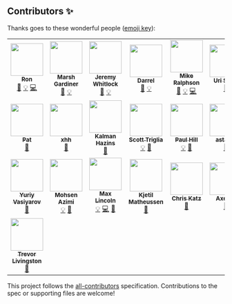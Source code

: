 ## Contributors ✨

Thanks goes to these wonderful people ([emoji key](https://allcontributors.org/docs/en/emoji-key)):

<!-- ALL-CONTRIBUTORS-LIST:START - Do not remove or modify this section -->
<!-- prettier-ignore-start -->
<!-- markdownlint-disable -->
<table>
  <tr>
    <td align="center"><a href="http://swagger.io/"><img src="https://avatars.githubusercontent.com/u/241629?v=4?s=75" width="75px;" alt=""/><br /><sub><b>Ron</b></sub></a><br /><a href="https://github.com/OAI/OpenAPI-Specification/commits?author=webron" title="Documentation">📖</a> <a href="#example-webron" title="Examples">💡</a> <a href="https://github.com/OAI/OpenAPI-Specification/commits?author=webron" title="Code">💻</a></td>
    <td align="center"><a href="https://www.linkedin.com/in/marshgardiner/"><img src="https://avatars.githubusercontent.com/u/54582?v=4?s=75" width="75px;" alt=""/><br /><sub><b>Marsh Gardiner</b></sub></a><br /><a href="https://github.com/OAI/OpenAPI-Specification/commits?author=earth2marsh" title="Documentation">📖</a> <a href="#example-earth2marsh" title="Examples">💡</a></td>
    <td align="center"><a href="http://thoughtspark.org/"><img src="https://avatars.githubusercontent.com/u/98899?v=4?s=75" width="75px;" alt=""/><br /><sub><b>Jeremy Whitlock</b></sub></a><br /><a href="https://github.com/OAI/OpenAPI-Specification/commits?author=whitlockjc" title="Documentation">📖</a> <a href="#example-whitlockjc" title="Examples">💡</a></td>
    <td align="center"><a href="http://www.bizcoder.com/"><img src="https://avatars.githubusercontent.com/u/447694?v=4?s=75" width="75px;" alt=""/><br /><sub><b>Darrel</b></sub></a><br /><a href="https://github.com/OAI/OpenAPI-Specification/commits?author=darrelmiller" title="Documentation">📖</a> <a href="#example-darrelmiller" title="Examples">💡</a></td>
    <td align="center"><a href="http://mermade.github.io/"><img src="https://avatars.githubusercontent.com/u/21603?v=4?s=75" width="75px;" alt=""/><br /><sub><b>Mike Ralphson</b></sub></a><br /><a href="https://github.com/OAI/OpenAPI-Specification/commits?author=MikeRalphson" title="Documentation">📖</a> <a href="#example-MikeRalphson" title="Examples">💡</a> <a href="https://github.com/OAI/OpenAPI-Specification/commits?author=MikeRalphson" title="Code">💻</a></td>
    <td align="center"><a href="https://github.com/usarid"><img src="https://avatars.githubusercontent.com/u/39899?v=4?s=75" width="75px;" alt=""/><br /><sub><b>Uri Sarid</b></sub></a><br /><a href="https://github.com/OAI/OpenAPI-Specification/commits?author=usarid" title="Documentation">📖</a></td>
    <td align="center"><a href="https://fehguy.eatbacon.org/"><img src="https://avatars.githubusercontent.com/u/249413?v=4?s=75" width="75px;" alt=""/><br /><sub><b>Tony Tam</b></sub></a><br /><a href="https://github.com/OAI/OpenAPI-Specification/commits?author=fehguy" title="Documentation">📖</a> <a href="#example-fehguy" title="Examples">💡</a> <a href="https://github.com/OAI/OpenAPI-Specification/commits?author=fehguy" title="Code">💻</a></td>
    <td align="center"><a href="https://github.com/jharmn"><img src="https://avatars.githubusercontent.com/u/1305160?v=4?s=75" width="75px;" alt=""/><br /><sub><b>Jason Harmon</b></sub></a><br /><a href="#example-jharmn" title="Examples">💡</a> <a href="https://github.com/OAI/OpenAPI-Specification/commits?author=jharmn" title="Code">💻</a> <a href="https://github.com/OAI/OpenAPI-Specification/commits?author=jharmn" title="Documentation">📖</a></td>
    <td align="center"><a href="https://www.sewell.org/"><img src="https://avatars.githubusercontent.com/u/18528?v=4?s=75" width="75px;" alt=""/><br /><sub><b>Silas Sewell</b></sub></a><br /><a href="https://github.com/OAI/OpenAPI-Specification/commits?author=silas" title="Documentation">📖</a> <a href="#example-silas" title="Examples">💡</a></td>
    <td align="center"><a href="https://github.com/steffkes"><img src="https://avatars.githubusercontent.com/u/325361?v=4?s=75" width="75px;" alt=""/><br /><sub><b>steffkes</b></sub></a><br /><a href="https://github.com/OAI/OpenAPI-Specification/commits?author=steffkes" title="Documentation">📖</a></td>
  </tr>
  <tr>
    <td align="center"><a href="http://corevity.com/"><img src="https://avatars.githubusercontent.com/u/3385715?v=4?s=75" width="75px;" alt=""/><br /><sub><b>Pat</b></sub></a><br /><a href="https://github.com/OAI/OpenAPI-Specification/commits?author=pconnelly15" title="Documentation">📖</a></td>
    <td align="center"><a href="https://github.com/xhh"><img src="https://avatars.githubusercontent.com/u/159740?v=4?s=75" width="75px;" alt=""/><br /><sub><b>xhh</b></sub></a><br /><a href="https://github.com/OAI/OpenAPI-Specification/commits?author=xhh" title="Documentation">📖</a></td>
    <td align="center"><a href="https://github.com/kalmanh"><img src="https://avatars.githubusercontent.com/u/869312?v=4?s=75" width="75px;" alt=""/><br /><sub><b>Kalman Hazins</b></sub></a><br /><a href="https://github.com/OAI/OpenAPI-Specification/commits?author=kalmanh" title="Documentation">📖</a></td>
    <td align="center"><a href="https://github.com/striglia"><img src="https://avatars.githubusercontent.com/u/262630?v=4?s=75" width="75px;" alt=""/><br /><sub><b>Scott Triglia</b></sub></a><br /><a href="#example-striglia" title="Examples">💡</a> <a href="https://github.com/OAI/OpenAPI-Specification/commits?author=striglia" title="Documentation">📖</a></td>
    <td align="center"><a href="https://github.com/paulhill"><img src="https://avatars.githubusercontent.com/u/754053?v=4?s=75" width="75px;" alt=""/><br /><sub><b>Paul Hill</b></sub></a><br /><a href="#example-paulhill" title="Examples">💡</a> <a href="https://github.com/OAI/OpenAPI-Specification/commits?author=paulhill" title="Documentation">📖</a></td>
    <td align="center"><a href="http://beego.me/"><img src="https://avatars.githubusercontent.com/u/233907?v=4?s=75" width="75px;" alt=""/><br /><sub><b>astaxie</b></sub></a><br /><a href="https://github.com/OAI/OpenAPI-Specification/commits?author=astaxie" title="Documentation">📖</a></td>
    <td align="center"><a href="http://www.twitter.com/oliverogg"><img src="https://avatars.githubusercontent.com/u/137507?v=4?s=75" width="75px;" alt=""/><br /><sub><b>Oliver Ogg</b></sub></a><br /><a href="https://github.com/OAI/OpenAPI-Specification/commits?author=oogg" title="Documentation">📖</a></td>
    <td align="center"><a href="http://williamting.com/"><img src="https://avatars.githubusercontent.com/u/622170?v=4?s=75" width="75px;" alt=""/><br /><sub><b>William Ting</b></sub></a><br /><a href="https://github.com/OAI/OpenAPI-Specification/commits?author=wting" title="Documentation">📖</a></td>
    <td align="center"><a href="https://github.com/unsetbit"><img src="https://avatars.githubusercontent.com/u/788536?v=4?s=75" width="75px;" alt=""/><br /><sub><b>Ozan Turgut</b></sub></a><br /><a href="https://github.com/OAI/OpenAPI-Specification/commits?author=unsetbit" title="Documentation">📖</a></td>
    <td align="center"><a href="https://www.madskristensen.net/"><img src="https://avatars.githubusercontent.com/u/1258877?v=4?s=75" width="75px;" alt=""/><br /><sub><b>Mads Kristensen</b></sub></a><br /><a href="#example-madskristensen" title="Examples">💡</a></td>
  </tr>
  <tr>
    <td align="center"><a href="http://varyous-simbir.blogspot.com/"><img src="https://avatars.githubusercontent.com/u/889406?v=4?s=75" width="75px;" alt=""/><br /><sub><b>Yuriy Vasiyarov</b></sub></a><br /><a href="https://github.com/OAI/OpenAPI-Specification/commits?author=yvasiyarov" title="Documentation">📖</a></td>
    <td align="center"><a href="https://azimi.me/"><img src="https://avatars.githubusercontent.com/u/543633?v=4?s=75" width="75px;" alt=""/><br /><sub><b>Mohsen Azimi</b></sub></a><br /><a href="#example-mohsen1" title="Examples">💡</a> <a href="https://github.com/OAI/OpenAPI-Specification/commits?author=mohsen1" title="Documentation">📖</a></td>
    <td align="center"><a href="http://devopsy.com/"><img src="https://avatars.githubusercontent.com/u/896878?v=4?s=75" width="75px;" alt=""/><br /><sub><b>Max Lincoln</b></sub></a><br /><a href="#example-maxlinc" title="Examples">💡</a> <a href="https://github.com/OAI/OpenAPI-Specification/commits?author=maxlinc" title="Code">💻</a> <a href="https://github.com/OAI/OpenAPI-Specification/commits?author=maxlinc" title="Documentation">📖</a></td>
    <td align="center"><a href="http://users.notam02.no/~kjetism"><img src="https://avatars.githubusercontent.com/u/1146279?v=4?s=75" width="75px;" alt=""/><br /><sub><b>Kjetil Matheussen</b></sub></a><br /><a href="https://github.com/OAI/OpenAPI-Specification/commits?author=kmatheussen" title="Documentation">📖</a></td>
    <td align="center"><a href="https://github.com/wonderlic-chrisk"><img src="https://avatars.githubusercontent.com/u/8118392?v=4?s=75" width="75px;" alt=""/><br /><sub><b>Chris Katz</b></sub></a><br /><a href="https://github.com/OAI/OpenAPI-Specification/commits?author=wonderlic-chrisk" title="Documentation">📖</a></td>
    <td align="center"><a href="http://noirbizarre.info/"><img src="https://avatars.githubusercontent.com/u/15725?v=4?s=75" width="75px;" alt=""/><br /><sub><b>Axel H.</b></sub></a><br /><a href="https://github.com/OAI/OpenAPI-Specification/commits?author=noirbizarre" title="Documentation">📖</a></td>
    <td align="center"><a href="https://github.com/mission-liao"><img src="https://avatars.githubusercontent.com/u/1988671?v=4?s=75" width="75px;" alt=""/><br /><sub><b>mission.liao</b></sub></a><br /><a href="https://github.com/OAI/OpenAPI-Specification/commits?author=mission-liao" title="Documentation">📖</a></td>
    <td align="center"><a href="http://vgmdb.net/"><img src="https://avatars.githubusercontent.com/u/471275?v=4?s=75" width="75px;" alt=""/><br /><sub><b>Chris Heng</b></sub></a><br /><a href="#example-gigablah" title="Examples">💡</a></td>
    <td align="center"><a href="https://percy.io/"><img src="https://avatars.githubusercontent.com/u/75300?v=4?s=75" width="75px;" alt=""/><br /><sub><b>Mike Fotinakis</b></sub></a><br /><a href="https://github.com/OAI/OpenAPI-Specification/commits?author=fotinakis" title="Documentation">📖</a></td>
    <td align="center"><a href="https://nicolasgrenie.com/"><img src="https://avatars.githubusercontent.com/u/172072?v=4?s=75" width="75px;" alt=""/><br /><sub><b>Nicolas Grenié</b></sub></a><br /><a href="https://github.com/OAI/OpenAPI-Specification/commits?author=picsoung" title="Documentation">📖</a></td>
  </tr>
  <tr>
    <td align="center"><a href="http://about.me/trevorlivingston"><img src="https://avatars.githubusercontent.com/u/20686?v=4?s=75" width="75px;" alt=""/><br /><sub><b>Trevor Livingston</b></sub></a><br /><a href="https://github.com/OAI/OpenAPI-Specification/commits?author=tlivings" title="Documentation">📖</a></td>
  </tr>
</table>

<!-- markdownlint-restore -->
<!-- prettier-ignore-end -->

<!-- ALL-CONTRIBUTORS-LIST:END -->

This project follows the [all-contributors](https://github.com/all-contributors/all-contributors) specification. Contributions to the spec or supporting files are welcome!

